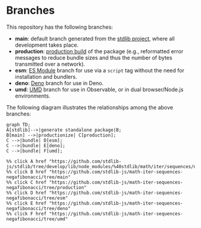 <!--

@license Apache-2.0

Copyright (c) 2022 The Stdlib Authors.

Licensed under the Apache License, Version 2.0 (the "License");
you may not use this file except in compliance with the License.
You may obtain a copy of the License at

    http://www.apache.org/licenses/LICENSE-2.0

Unless required by applicable law or agreed to in writing, software
distributed under the License is distributed on an "AS IS" BASIS,
WITHOUT WARRANTIES OR CONDITIONS OF ANY KIND, either express or implied.
See the License for the specific language governing permissions and
limitations under the License.

-->

# Branches

This repository has the following branches:

-   **main**: default branch generated from the [stdlib project][stdlib-url], where all development takes place.
-   **production**: [production build][production-url] of the package (e.g., reformatted error messages to reduce bundle sizes and thus the number of bytes transmitted over a network).
-   **esm**: [ES Module][esm-url] branch for use via a `script` tag without the need for installation and bundlers.
-   **deno**: [Deno][deno-url] branch for use in Deno.
-   **umd**: [UMD][umd-url] branch for use in Observable, or in dual browser/Node.js environments.

The following diagram illustrates the relationships among the above branches:

```mermaid
graph TD;
A[stdlib]-->|generate standalone package|B;
B[main] -->|productionize| C[production];
C -->|bundle| D[esm];
C -->|bundle| E[deno];
C -->|bundle| F[umd];

%% click A href "https://github.com/stdlib-js/stdlib/tree/develop/lib/node_modules/%40stdlib/math/iter/sequences/negafibonacci"
%% click B href "https://github.com/stdlib-js/math-iter-sequences-negafibonacci/tree/main"
%% click C href "https://github.com/stdlib-js/math-iter-sequences-negafibonacci/tree/production"
%% click D href "https://github.com/stdlib-js/math-iter-sequences-negafibonacci/tree/esm"
%% click E href "https://github.com/stdlib-js/math-iter-sequences-negafibonacci/tree/deno"
%% click F href "https://github.com/stdlib-js/math-iter-sequences-negafibonacci/tree/umd"
```

[stdlib-url]: https://github.com/stdlib-js/stdlib/tree/develop/lib/node_modules/%40stdlib/math/iter/sequences/negafibonacci
[production-url]: https://github.com/stdlib-js/math-iter-sequences-negafibonacci/tree/production
[deno-url]: https://github.com/stdlib-js/math-iter-sequences-negafibonacci/tree/deno
[umd-url]: https://github.com/stdlib-js/math-iter-sequences-negafibonacci/tree/umd
[esm-url]: https://github.com/stdlib-js/math-iter-sequences-negafibonacci/tree/esm